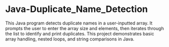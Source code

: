 # Java-Duplicate_Name_Detection
This Java program detects duplicate names in a user-inputted array. It prompts the user to enter the array size and elements, then iterates through the list to identify and print duplicates. This project demonstrates basic array handling, nested loops, and string comparisons in Java.
